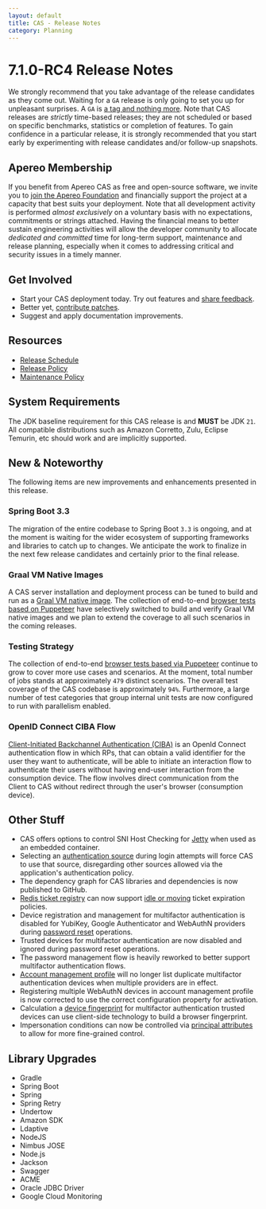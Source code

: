 ```yaml
---
layout: default
title: CAS - Release Notes
category: Planning
---
```


# 7.1.0-RC4 Release Notes

We strongly recommend that you take advantage of the release candidates as they come out. Waiting for a `GA` release is only going to set
you up for unpleasant surprises. A `GA` is [a tag and nothing more](https://apereo.github.io/2017/03/08/the-myth-of-ga-rel/). Note
that CAS releases are *strictly* time-based releases; they are not scheduled or based on specific benchmarks,
statistics or completion of features. To gain confidence in a particular
release, it is strongly recommended that you start early by experimenting with release candidates and/or follow-up snapshots.

## Apereo Membership

If you benefit from Apereo CAS as free and open-source software, we invite you
to [join the Apereo Foundation](https://www.apereo.org/content/apereo-membership)
and financially support the project at a capacity that best suits your deployment. Note that all development activity is performed
*almost exclusively* on a voluntary basis with no expectations, commitments or strings attached. Having the financial means to better
sustain engineering activities will allow the developer community to allocate *dedicated and committed* time for long-term support,
maintenance and release planning, especially when it comes to addressing critical and security issues in a timely manner.

## Get Involved

- Start your CAS deployment today. Try out features and [share feedback](/cas/Mailing-Lists.html).
- Better yet, [contribute patches](/cas/developer/Contributor-Guidelines.html).
- Suggest and apply documentation improvements.

## Resources

- [Release Schedule](https://github.com/apereo/cas/milestones)
- [Release Policy](/cas/developer/Release-Policy.html)
- [Maintenance Policy](/cas/developer/Maintenance-Policy.html)

## System Requirements

The JDK baseline requirement for this CAS release is and **MUST** be JDK `21`. All compatible distributions
such as Amazon Corretto, Zulu, Eclipse Temurin, etc should work and are implicitly supported.

## New & Noteworthy

The following items are new improvements and enhancements presented in this release.

### Spring Boot 3.3

The migration of the entire codebase to Spring Boot `3.3` is ongoing, and at the
moment is waiting for the wider ecosystem of supporting frameworks and libraries to catch up to
changes. We anticipate the work to finalize in the next few release candidates and certainly prior to the final release.

### Graal VM Native Images

A CAS server installation and deployment process can be tuned to build and run
as a [Graal VM native image](../installation/GraalVM-NativeImage-Installation.html).
The collection of end-to-end [browser tests based on Puppeteer](../../developer/Test-Process.html) have selectively switched
to build and verify Graal VM native images and we plan to extend the coverage to all such scenarios in the coming releases.

### Testing Strategy

The collection of end-to-end [browser tests based via Puppeteer](../../developer/Test-Process.html) continue to grow to cover more use cases
and scenarios. At the moment, total number of jobs stands at approximately `479` distinct scenarios. The overall
test coverage of the CAS codebase is approximately `94%`. Furthermore, a large number of test categories that group internal unit tests
are now configured to run with parallelism enabled.

### OpenID Connect CIBA Flow

[Client-Initiated Backchannel Authentication (CIBA)](../authentication/OIDC-Authentication-CIBA.html) is 
an OpenId Connect authentication flow in which RPs, that can obtain a valid 
identifier for the user they want to authenticate, will be able to initiate an interaction flow to authenticate their 
users without having end-user interaction from the consumption device. The flow involves direct communication from the 
Client to CAS without redirect through the user's browser (consumption device).

## Other Stuff
          
- CAS offers options to control SNI Host Checking for [Jetty](../installation/Configuring-Servlet-Container-Embedded-Jetty.html) when used as an embedded container.
- Selecting an [authentication source](../authentication/Configuring-Authentication-Policy-SourceSelection.html) during login attempts will force CAS to use that source, disregarding other sources allowed via the application's authentication policy.
- The dependency graph for CAS libraries and dependencies is now published to GitHub.
- [Redis ticket registry](../ticketing/Redis-Ticket-Registry.html) can now support [idle or moving](../ticketing/Configuring-Ticket-Expiration-Policy-TGT.html) ticket expiration policies.
- Device registration and management for multifactor authentication is disabled for YubiKey, Google Authenticator and WebAuthN providers during [password reset](../password_management/Password-Management-Reset.html) operations.
- Trusted devices for multifactor authentication are now disabled and ignored during password reset operations.
- The password management flow is heavily reworked to better support multifactor authentication flows.
- [Account management profile](../registration/Account-Management-Overview.html) will no longer list duplicate multifactor authentication devices when multiple providers are in effect. 
- Registering multiple WebAuthN devices in account management profile is now corrected to use the correct configuration property for activation.
- Calculation a [device fingerprint](../mfa/Multifactor-TrustedDevice-Authentication-DeviceFingerprint.html) for multifactor authentication trusted devices can use client-side technology to build a browser fingerprint.
- Impersonation conditions can now be controlled via [principal attributes](../authentication/Surrogate-Authentication-AccountSelection.html) to allow for more fine-grained control.

## Library Upgrades

- Gradle
- Spring Boot
- Spring
- Spring Retry
- Undertow
- Amazon SDK
- Ldaptive
- NodeJS
- Nimbus JOSE
- Node.js
- Jackson
- Swagger
- ACME
- Oracle JDBC Driver
- Google Cloud Monitoring

